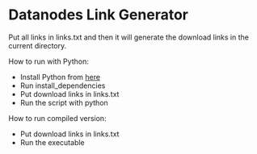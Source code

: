# Datanodes Link Generator

Put all links in links.txt and then it will generate the download links in the current directory.

How to run with Python:
- Install Python from [here](https://www.python.org/downloads/)
- Run install_dependencies
- Put download links in links.txt
- Run the script with python

How to run compiled version:
- Put download links in links.txt
- Run the executable
